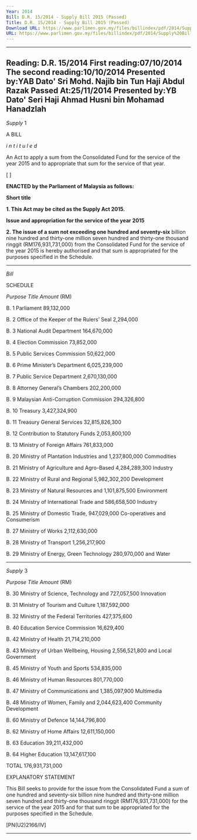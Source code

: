 ```yaml
---
Year: 2014
Bill: D.R. 15/2014 - Supply Bill 2015 (Passed)
Title: D.R. 15/2014 - Supply Bill 2015 (Passed)
Download URL: https://www.parlimen.gov.my/files/billindex/pdf/2014/Supply%20Bill%202015%20BI.pdf
URL: https://www.parlimen.gov.my/files/billindex/pdf/2014/Supply%20Bill%202015%20BI.pdf
---
```

---
Reading:
D.R. 15/2014
First reading:07/10/2014
The second reading:10/10/2014
Presented by:YAB  Dato' Sri Mohd. Najib bin Tun Haji Abdul Razak
Passed At:25/11/2014
Presented by:YB Dato' Seri Haji Ahmad Husni bin Mohamad Hanadzlah
---

_Supply_ 1

A BILL

_i n t i t u l e d_

An Act to apply a sum from the Consolidated Fund for the service
of the year 2015 and to appropriate that sum for the service of
that year.

[ ]

**ENACTED by the Parliament of Malaysia as follows:**

**Short title**

**1. This Act may be cited as the Supply Act 2015.**

**Issue and appropriation for the service of the year 2015**

**2. The issue of a sum not exceeding one hundred and seventy-six**
billion nine hundred and thirty-one million seven hundred
and thirty-one thousand ringgit (RM176,931,731,000) from the
Consolidated Fund for the service of the year 2015 is hereby
authorised and that sum is appropriated for the purposes specified
in the Schedule.


-----

_Bill_

SCHEDULE

_Purpose_ _Title_ _Amount_
(RM)

B. 1 Parliament 89,132,000

B. 2 Office of the Keeper of the Rulers’ Seal 2,294,000

B. 3 National Audit Department 164,670,000

B. 4 Election Commission 73,852,000

B. 5 Public Services Commission 50,622,000

B. 6 Prime Minister’s Department 6,025,239,000

B. 7 Public Service Department 2,670,130,000

B. 8 Attorney General’s Chambers 202,200,000

B. 9 Malaysian Anti-Corruption Commission 294,326,800

B. 10 Treasury 3,427,324,900

B. 11 Treasury General Services 32,815,826,300

B. 12 Contribution to Statutory Funds 2,053,800,100

B. 13 Ministry of Foreign Affairs 761,833,000

B. 20 Ministry of Plantation Industries and 1,237,800,000
Commodities

B. 21 Ministry of Agriculture and Agro-Based 4,284,289,300
Industry

B. 22 Ministry of Rural and Regional 5,982,302,200
Development

B. 23 Ministry of Natural Resources and 1,101,875,500
Environment

B. 24 Ministry of International Trade and 586,658,500
Industry

B. 25 Ministry of Domestic Trade, 947,029,000
Co-operatives and Consumerism

B. 27 Ministry of Works 2,112,630,000

B. 28 Ministry of Transport 1,256,217,900

B. 29 Ministry of Energy, Green Technology 280,970,000
and Water


-----

_Supply_ 3

_Purpose_ _Title_ _Amount_
(RM)

B. 30 Ministry of Science, Technology and 727,057,500
Innovation

B. 31 Ministry of Tourism and Culture 1,187,592,000

B. 32 Ministry of the Federal Territories 427,375,600

B. 40 Education Service Commission 16,629,400

B. 42 Ministry of Health 21,714,210,000

B. 43 Ministry of Urban Wellbeing, Housing 2,556,521,800
and Local Government

B. 45 Ministry of Youth and Sports 534,835,000

B. 46 Ministry of Human Resources 801,770,000

B. 47 Ministry of Communications and 1,385,097,900
Multimedia

B. 48 Ministry of Women, Family and 2,044,623,400
Community Development

B. 60 Ministry of Defence 14,144,796,800

B. 62 Ministry of Home Affairs 12,611,150,000

B. 63 Education 39,211,432,000

B. 64 Higher Education 13,147,617,100

TOTAL 176,931,731,000

EXPLANATORY STATEMENT

This Bill seeks to provide for the issue from the Consolidated Fund a sum
of one hundred and seventy-six billion nine hundred and thirty-one million
seven hundred and thirty-one thousand ringgit (RM176,931,731,000) for the
service of the year 2015 and for that sum to be appropriated for the purposes
specified in the Schedule.

[PN(U2)2166/IV]


-----

